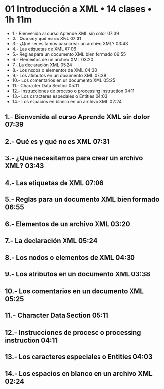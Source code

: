 # 01 Introducción a XML • 14 clases • 1h 11m

* 1.- Bienvenida al curso Aprende XML sin dolor 07:39
* 2.- Qué es y qué no es XML 07:31
* 3.- ¿Qué necesitamos para crear un archivo XML? 03:43
* 4.- Las etiquetas de XML 07:06
* 5.- Reglas para un documento XML bien formado 06:55
* 6.- Elementos de un archivo XML 03:20
* 7.- La declaración XML 05:24
* 8.- Los nodos o elementos de XML 04:30
* 9.- Los atributos en un documento XML 03:38
* 10.- Los comentarios en un documento XML 05:25
* 11.- Character Data Section 05:11
* 12.- Instrucciones de proceso o processing instruction 04:11
* 13.- Los caracteres especiales o Entities 04:03
* 14.- Los espacios en blanco en un archivo XML 02:24

## 1.- Bienvenida al curso Aprende XML sin dolor 07:39

## 2.- Qué es y qué no es XML 07:31
## 3.- ¿Qué necesitamos para crear un archivo XML? 03:43
## 4.- Las etiquetas de XML 07:06
## 5.- Reglas para un documento XML bien formado 06:55


## 6.- Elementos de un archivo XML 03:20
## 7.- La declaración XML 05:24
## 8.- Los nodos o elementos de XML 04:30
## 9.- Los atributos en un documento XML 03:38
## 10.- Los comentarios en un documento XML 05:25
## 11.- Character Data Section 05:11
## 12.- Instrucciones de proceso o processing instruction 04:11
## 13.- Los caracteres especiales o Entities 04:03
## 14.- Los espacios en blanco en un archivo XML 02:24

